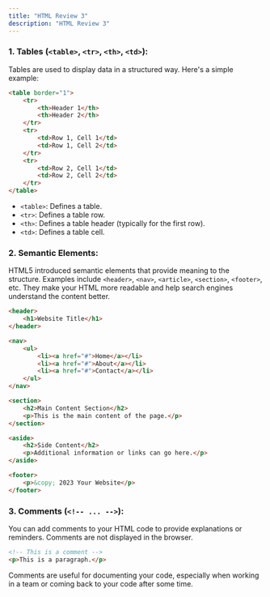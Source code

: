 ```yaml
---
title: "HTML Review 3"
description: "HTML Review 3"
---
```


### 1. **Tables (`<table>`, `<tr>`, `<th>`, `<td>`):**
Tables are used to display data in a structured way. Here's a simple example:

```html
<table border="1">
    <tr>
        <th>Header 1</th>
        <th>Header 2</th>
    </tr>
    <tr>
        <td>Row 1, Cell 1</td>
        <td>Row 1, Cell 2</td>
    </tr>
    <tr>
        <td>Row 2, Cell 1</td>
        <td>Row 2, Cell 2</td>
    </tr>
</table>
```

- `<table>`: Defines a table.
- `<tr>`: Defines a table row.
- `<th>`: Defines a table header (typically for the first row).
- `<td>`: Defines a table cell.

### 2. **Semantic Elements:**
HTML5 introduced semantic elements that provide meaning to the structure. Examples include `<header>`, `<nav>`, `<article>`, `<section>`, `<footer>`, etc. They make your HTML more readable and help search engines understand the content better.

```html
<header>
    <h1>Website Title</h1>
</header>

<nav>
    <ul>
        <li><a href="#">Home</a></li>
        <li><a href="#">About</a></li>
        <li><a href="#">Contact</a></li>
    </ul>
</nav>

<section>
    <h2>Main Content Section</h2>
    <p>This is the main content of the page.</p>
</section>

<aside>
    <h2>Side Content</h2>
    <p>Additional information or links can go here.</p>
</aside>

<footer>
    <p>&copy; 2023 Your Website</p>
</footer>
```

### 3. **Comments (`<!-- ... -->`):**
You can add comments to your HTML code to provide explanations or reminders. Comments are not displayed in the browser.

```html
<!-- This is a comment -->
<p>This is a paragraph.</p>
```

Comments are useful for documenting your code, especially when working in a team or coming back to your code after some time.

